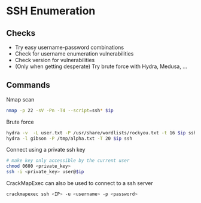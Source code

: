 # SSH Enumeration

## Checks
-   Try easy username-password combinations
-   Check for username enumeration vulnerabilities
-   Check version for vulnerabilities
-   (Only when getting desperate) Try brute force with Hydra, Medusa, ...

## Commands
Nmap scan
```bash
nmap -p 22 -sV -Pn -T4 --script=ssh* $ip
```

Brute force 
```bash
hydra -v  -L user.txt -P /usr/share/wordlists/rockyou.txt -t 16 $ip ssh
hydra -l gibson -P /tmp/alpha.txt -T 20 $ip ssh
```

Connect using a private ssh key
```bash
# make key only accessible by the current user
chmod 0600 <private_key>
ssh -i <private_key> user@$ip
```

CrackMapExec can also be used to connect to a ssh server
```bash
crackmapexec ssh <IP> -u <username> -p <password>
```